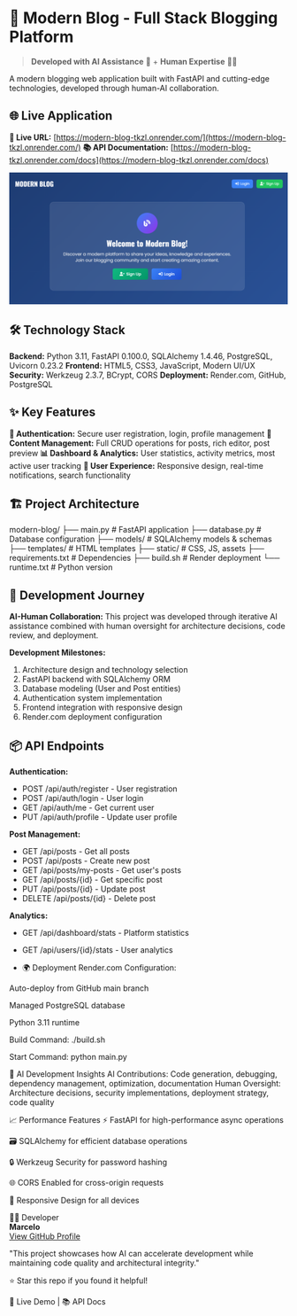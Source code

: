 # 🚀 Modern Blog - Full Stack Blogging Platform

> **Developed with AI Assistance** 🤖 + **Human Expertise** 👨‍💻

A modern blogging web application built with FastAPI and cutting-edge technologies, developed through human-AI collaboration.

## 🌐 Live Application
**🔗 Live URL:** [https://modern-blog-tkzl.onrender.com/](https://modern-blog-tkzl.onrender.com/)
**📚 API Documentation:** [https://modern-blog-tkzl.onrender.com/docs](https://modern-blog-tkzl.onrender.com/docs)

![Modern Blog Application](static/images/screenshot.png)

## 🛠 Technology Stack
**Backend:** Python 3.11, FastAPI 0.100.0, SQLAlchemy 1.4.46, PostgreSQL, Uvicorn 0.23.2
**Frontend:** HTML5, CSS3, JavaScript, Modern UI/UX
**Security:** Werkzeug 2.3.7, BCrypt, CORS
**Deployment:** Render.com, GitHub, PostgreSQL

## ✨ Key Features
**🔐 Authentication:** Secure user registration, login, profile management
**📝 Content Management:** Full CRUD operations for posts, rich editor, post preview
**📊 Dashboard & Analytics:** User statistics, activity metrics, most active user tracking
**🎨 User Experience:** Responsive design, real-time notifications, search functionality

## 🏗 Project Architecture

modern-blog/
├── main.py # FastAPI application
├── database.py # Database configuration
├── models/ # SQLAlchemy models & schemas
├── templates/ # HTML templates
├── static/ # CSS, JS, assets
├── requirements.txt # Dependencies
├── build.sh # Render deployment
└── runtime.txt # Python version


## 🚀 Development Journey
**AI-Human Collaboration:** This project was developed through iterative AI assistance combined with human oversight for architecture decisions, code review, and deployment.

**Development Milestones:**
1. Architecture design and technology selection
2. FastAPI backend with SQLAlchemy ORM
3. Database modeling (User and Post entities)
4. Authentication system implementation
5. Frontend integration with responsive design
6. Render.com deployment configuration

## 📦 API Endpoints
**Authentication:**
- POST /api/auth/register - User registration
- POST /api/auth/login - User login
- GET /api/auth/me - Get current user
- PUT /api/auth/profile - Update user profile

**Post Management:**
- GET /api/posts - Get all posts
- POST /api/posts - Create new post
- GET /api/posts/my-posts - Get user's posts
- GET /api/posts/{id} - Get specific post
- PUT /api/posts/{id} - Update post
- DELETE /api/posts/{id} - Delete post

**Analytics:**
- GET /api/dashboard/stats - Platform statistics
- GET /api/users/{id}/stats - User analytics

- 🌍 Deployment
Render.com Configuration:

Auto-deploy from GitHub main branch

Managed PostgreSQL database

Python 3.11 runtime

Build Command: ./build.sh

Start Command: python main.py

🤖 AI Development Insights
AI Contributions: Code generation, debugging, dependency management, optimization, documentation
Human Oversight: Architecture decisions, security implementations, deployment strategy, code quality

📈 Performance Features
⚡ FastAPI for high-performance async operations

🗃️ SQLAlchemy for efficient database operations

🔒 Werkzeug Security for password hashing

🌐 CORS Enabled for cross-origin requests

📱 Responsive Design for all devices

👨‍💻 Developer  
**Marcelo**  
[View GitHub Profile](https://github.com/MarceloAdan73)

"This project showcases how AI can accelerate development while maintaining code quality and architectural integrity."

⭐ Star this repo if you found it helpful!

🚀 Live Demo | 📚 API Docs
